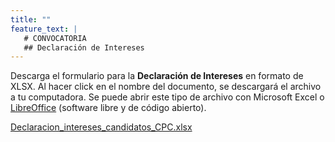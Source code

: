 ```yaml
---
title: ""
feature_text: |
   # CONVOCATORIA
   ## Declaración de Intereses
---
```


Descarga el formulario para la **Declaración de Intereses** en formato de XLSX. Al hacer click en el nombre del documento, se descargará el archivo a tu computadora. Se puede abrir este tipo de archivo con Microsoft Excel o [LibreOffice](https://es.libreoffice.org/) (software libre y de código abierto).
<p></p><p></p>
<p class="long"><a href="{{ site.url }}/documentos/Declaracion_intereses_candidatos_CPC.xlsx">Declaracion_intereses_candidatos_CPC.xlsx</a></p>

